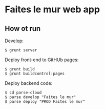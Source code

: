 Faites le mur web app
=====================

How ot run
----------

Develop:

    $ grunt server

Deploy front-end to GitHUb pages:

    $ grunt build
    $ grunt buildcontrol:pages

Deploy backend code:

    $ cd parse-cloud
    $ parse develop "Faites le mur"
    $ parse deploy "PROD Faites le mur"
